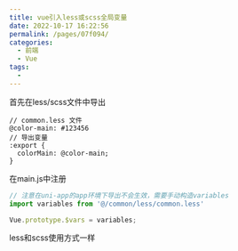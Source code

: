 ```yaml
---
title: vue引入less或scss全局变量
date: 2022-10-17 16:22:56
permalink: /pages/07f094/
categories:
  - 前端
  - Vue
tags:
  - 
---
```


首先在less/scss文件中导出
```less
// common.less 文件
@color-main: #123456
// 导出变量
:export {
  colorMain: @color-main;
}
```

在main.js中注册
```js
// 注意在uni-app的app环境下导出不会生效，需要手动构造variables
import variables from '@/common/less/common.less'

Vue.prototype.$vars = variables;

```

less和scss使用方式一样
